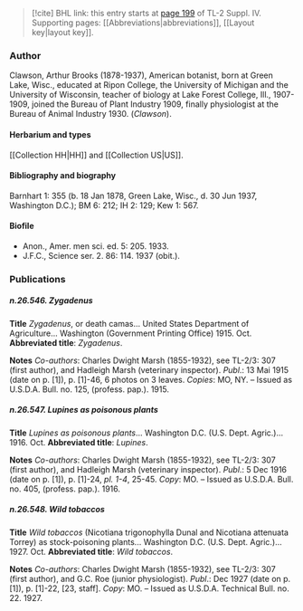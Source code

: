 > [!cite] BHL link: this entry starts at [page 199](https://www.biodiversitylibrary.org/item/103860#page/209/mode/1up) of TL-2 Suppl. IV.
> Supporting pages: [[Abbreviations|abbreviations]], [[Layout key|layout key]].

### Author

Clawson, Arthur Brooks (1878-1937), American botanist, born at Green Lake, Wisc., educated at Ripon College, the University of Michigan and the University of Wisconsin, teacher of biology at Lake Forest College, Ill., 1907-1909, joined the Bureau of Plant Industry 1909, finally physiologist at the Bureau of Animal Industry 1930. (*Clawson*).

#### Herbarium and types

[[Collection HH|HH]] and [[Collection US|US]].

#### Bibliography and biography

Barnhart 1: 355 (b. 18 Jan 1878, Green Lake, Wisc., d. 30 Jun 1937, Washington D.C.); BM 6: 212; IH 2: 129; Kew 1: 567.

#### Biofile

- Anon., Amer. men sci. ed. 5: 205. 1933.
- J.F.C., Science ser. 2. 86: 114. 1937 (obit.).

### Publications

##### n.26.546. Zygadenus

**Title**
*Zygadenus*, or death camas... United States Department of Agriculture... Washington (Government Printing Office) 1915. Oct.
**Abbreviated title**: *Zygadenus*.

**Notes**
*Co-authors*: Charles Dwight Marsh (1855-1932), see TL-2/3: 307 (first author), and Hadleigh Marsh (veterinary inspector).
*Publ*.: 13 Mai 1915 (date on p. \[1\]), p. \[1\]-46, 6 photos on 3 leaves. *Copies*: MO, NY. – Issued as U.S.D.A. Bull. no. 125, (profess. pap.). 1915.

##### n.26.547. Lupines as poisonous plants

**Title**
*Lupines as poisonous plants*... Washington D.C. (U.S. Dept. Agric.)... 1916. Oct.
**Abbreviated title**: *Lupines*.

**Notes**
*Co-authors*: Charles Dwight Marsh (1855-1932), see TL-2/3: 307 (first author), and Hadleigh Marsh (veterinary inspector).
*Publ*.: 5 Dec 1916 (date on p. \[1\]), p. \[1\]-24, *pl. 1-4*, 25-45. *Copy*: MO. – Issued as U.S.D.A. Bull. no. 405, (profess. pap.). 1916.

##### n.26.548. Wild tobaccos

**Title**
*Wild tobaccos* (Nicotiana trigonophylla Dunal and Nicotiana attenuata Torrey) as stock-poisoning plants... Washington D.C. (U.S. Dept. Agric.)... 1927. Oct.
**Abbreviated title**: *Wild tobaccos*.

**Notes**
*Co-authors*: Charles Dwight Marsh (1855-1932), see TL-2/3: 307 (first author), and G.C. Roe (junior physiologist).
*Publ*.: Dec 1927 (date on p. \[1\]), p. \[1\]-22, \[23, staff\]. *Copy*: MO. – Issued as U.S.D.A. Technical Bull. no. 22. 1927.

